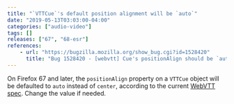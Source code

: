 ```yaml
---
title: "`VTTCue`'s default position alignment will be `auto`"
date: "2019-05-13T03:03:00-04:00"
categories: ["audio-video"]
tags: []
releases: ["67", "68-esr"]
references:
    - url: "https://bugzilla.mozilla.org/show_bug.cgi?id=1528420"
      title: "Bug 1528420 - [webvtt] Cue's positionAlign should be `auto` by default"
---
```

On Firefox 67 and later, the `positionAlign` property on a `VTTCue` object will be defaulted to `auto` instead of `center`, according to the current [WebVTT spec](https://w3c.github.io/webvtt/#webvtt-cue-position-alignment). Change the value if needed.

